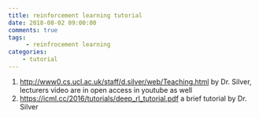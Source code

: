 ```yaml
---
title: reinforcement learning tutorial
date: 2018-08-02 09:00:00
comments: true
tags:
     - reinfrocement learning 
categories: 
    - tutorial
---
```


1. http://www0.cs.ucl.ac.uk/staff/d.silver/web/Teaching.html by Dr. Silver, lecturers video are in open access in youtube as well
2. https://icml.cc/2016/tutorials/deep_rl_tutorial.pdf a brief tutorial by Dr. Silver